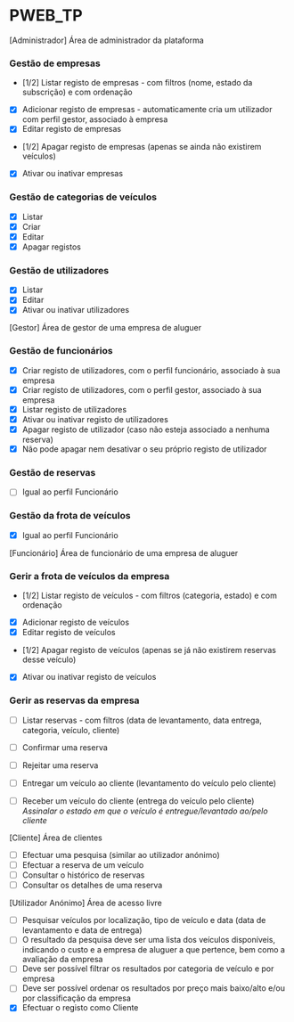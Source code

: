 # PWEB_TP

[Administrador] Área de administrador da plataforma
### Gestão de empresas
- [1/2] Listar registo de empresas - com filtros (nome, estado da subscrição) e com ordenação
- [x] Adicionar registo de empresas - automaticamente cria um utilizador com perfil gestor, associado à empresa
- [x] Editar registo de empresas
- [1/2] Apagar registo de empresas (apenas se ainda não existirem veículos)
- [x] Ativar ou inativar empresas

### Gestão de categorias de veículos
- [x] Listar
- [x] Criar
- [x] Editar
- [x] Apagar registos

### Gestão de utilizadores
- [x] Listar
- [x] Editar
- [x] Ativar ou inativar utilizadores

[Gestor] Área de gestor de uma empresa de aluguer
### Gestão de funcionários
- [x] Criar registo de utilizadores, com o perfil funcionário, associado à sua empresa
- [x] Criar registo de utilizadores, com o perfil gestor, associado à sua empresa
- [x] Listar registo de utilizadores
- [x] Ativar ou inativar registo de utilizadores
- [x] Apagar registo de utilizador (caso não esteja associado a nenhuma reserva)
- [x] Não pode apagar nem desativar o seu próprio registo de utilizador

### Gestão de reservas
- [ ] Igual ao perfil Funcionário

### Gestão da frota de veículos 
- [x] Igual ao perfil Funcionário

[Funcionário] Área de funcionário de uma empresa de aluguer
### Gerir a frota de veículos da empresa

- [1/2] Listar registo de veículos - com filtros (categoria, estado) e com ordenação
- [x] Adicionar registo de veículos
- [x] Editar registo de veículos
- [1/2] Apagar registo de veículos (apenas se já não existirem reservas desse veículo)
- [x] Ativar ou inativar registo de veículos

### Gerir as reservas da empresa

- [ ] Listar reservas - com filtros (data de levantamento, data entrega, categoria, veículo, cliente)
- [ ] Confirmar uma reserva
- [ ] Rejeitar uma reserva
- [ ] Entregar um veículo ao cliente (levantamento do veículo pelo cliente) 
- [ ] Receber um veículo do cliente (entrega do veículo pelo cliente)
_Assinalar o estado em que o veículo é entregue/levantado ao/pelo cliente_


[Cliente] Área de clientes
- [ ] Efectuar uma pesquisa (similar ao utilizador anónimo)
- [ ] Efectuar a reserva de um veículo
- [ ] Consultar o histórico de reservas
- [ ] Consultar os detalhes de uma reserva

[Utilizador Anónimo] Área de acesso livre
- [ ] Pesquisar veículos por localização, tipo de veículo e data (data de levantamento e data de entrega)
- [ ] O resultado da pesquisa deve ser uma lista dos veículos disponíveis, indicando o custo e a empresa de aluguer a que pertence, bem como a avaliação da empresa
- [ ] Deve ser possível filtrar os resultados por categoria de veículo e por empresa
- [ ] Deve ser possível ordenar os resultados por preço mais baixo/alto e/ou por classificação da empresa
- [x] Efectuar o registo como Cliente
